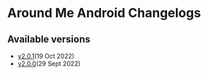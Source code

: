 # Around Me Android Changelogs

## Available versions

* [v2.0.1](releases/2.0.1/index.md)(19 Oct 2022)
* [v2.0.0](releases/2.0.0/index.md)(29 Sept 2022)

